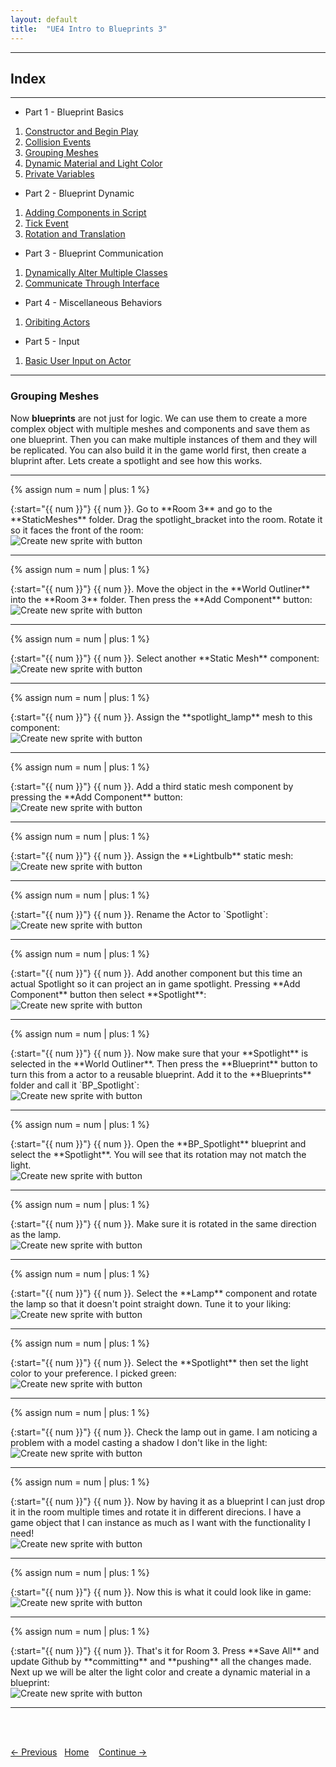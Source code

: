 ```yaml
---
layout: default
title:  "UE4 Intro to Blueprints 3"
---
```


_____ 

## Index
_____ 

* Part 1 - Blueprint Basics
1. [Constructor and Begin Play](Intro-To-Blueprints-1.html#constructor-and-begin-play)
2. [Collision Events](Intro-To-Blueprints-2.html#collision-events)
3. [Grouping Meshes](Intro-To-Blueprints-3.html#grouping-meshes)
4. [Dynamic Material and Light Color](Intro-To-Blueprints-4.html#dynamic-material-and-light-color)
5. [Private Variables](Intro-To-Blueprints-5.html#private-variables)

* Part 2 - Blueprint Dynamic
1. [Adding Components in Script](Intro-To-Blueprints-6.html#adding-components-in-script)
2. [Tick Event](Intro-To-Blueprints-7.html#tick-event)
3. [Rotation and Translation](Intro-To-Blueprints-8.html#rotation-and-translation)

* Part 3 - Blueprint Communication
1. [Dynamically Alter Multiple Classes](Intro-To-Blueprints-9.html#dynamically-alter-multiple-classes)
2. [Communicate Through Interface](Intro-To-Blueprints-10.html#communicate-through-interface)

* Part 4 - Miscellaneous Behaviors
1.  [Oribiting Actors](Intro-To-Blueprints-11.html#oribiting-actors)

* Part 5  - Input
1. [Basic User Input on Actor](Intro-To-Blueprints-12.html#intro-to-blueprints)

_____ 


### Grouping Meshes

Now **blueprints** are not just for logic.  We can use them to create a more complex object with multiple meshes and components and save them as one blueprint.  Then you can make multiple instances of them and they will be replicated.  You can also build it in the game world first, then create a bluprint after.  Lets create a spotlight and see how this works.

_____ 

{% assign num = num | plus: 1 %}
<div class = "row">
<div class="col-12 col-lg-4 col align-self-center">
<div markdown = "1">
{:start="{{ num }}"}
{{ num }}. Go to **Room 3** and go to the **StaticMeshes** folder.  Drag the spotlight_bracket into the room.  Rotate it so it faces the front of the room:
</div>
</div>
<div class="col-12 col-lg-8">
<img src="images/DragBracketRm3.jpg"  class= "img-fluid"  alt="Create new sprite with button">  
</div>
</div>

_____
{% assign num = num | plus: 1 %}
<div class = "row">
<div class="col-12 col-lg-4 col align-self-center">
<div markdown = "1">
{:start="{{ num }}"}
{{ num }}. Move the object in the **World Outliner** into the **Room 3** folder. Then press the **Add Component** button:
</div>
</div>
<div class="col-12 col-lg-8">
<img src="images/MoveToRoom3.jpg"  class= "img-fluid"  alt="Create new sprite with button">  
</div>
</div>

_____ 
{% assign num = num | plus: 1 %}
<div class = "row">
<div class="col-12 col-lg-4 col align-self-center">
<div markdown = "1">
{:start="{{ num }}"}
{{ num }}. Select another **Static Mesh** component:
</div>
</div>
<div class="col-12 col-lg-8">
<img src="images/AddSecondStaticMeshRm3.jpg"  class= "img-fluid"  alt="Create new sprite with button">  
</div>
</div>

_____ 
{% assign num = num | plus: 1 %}
<div class = "row">
<div class="col-12 col-lg-4 col align-self-center">
<div markdown = "1">
{:start="{{ num }}"}
{{ num }}. Assign the **spotlight_lamp** mesh to this component:
</div>
</div>
<div class="col-12 col-lg-8">
<img src="images/AssignLampToStaticMeshRm3.jpg"  class= "img-fluid"  alt="Create new sprite with button">  
</div>
</div>

_____ 
{% assign num = num | plus: 1 %}
<div class = "row">
<div class="col-12 col-lg-4 col align-self-center">
<div markdown = "1">
{:start="{{ num }}"}
{{ num }}. Add a third static mesh component by pressing the **Add Component** button:
</div>
</div>
<div class="col-12 col-lg-8">
<img src="images/Assign3rdStaticMeshComponent.jpg"  class= "img-fluid"  alt="Create new sprite with button">  
</div>
</div>

_____ 
{% assign num = num | plus: 1 %}
<div class = "row">
<div class="col-12 col-lg-4 col align-self-center">
<div markdown = "1">
{:start="{{ num }}"}
{{ num }}. Assign the **Lightbulb** static mesh:
</div>
</div>
<div class="col-12 col-lg-8">
<img src="images/AssignLightbulbRm3.jpg"  class= "img-fluid"  alt="Create new sprite with button">  
</div>
</div>

_____ 
{% assign num = num | plus: 1 %}
<div class = "row">
<div class="col-12 col-lg-4 col align-self-center">
<div markdown = "1">
{:start="{{ num }}"}
{{ num }}. Rename the Actor to `Spotlight`:
</div>
</div>
<div class="col-12 col-lg-8">
<img src="images/RenameActorToSpotlightRm3.jpg"  class= "img-fluid"  alt="Create new sprite with button">  
</div>
</div>

_____ 
{% assign num = num | plus: 1 %}
<div class = "row">
<div class="col-12 col-lg-4 col align-self-center">
<div markdown = "1">
{:start="{{ num }}"}
{{ num }}. Add another component but this time an actual Spotlight so it can project an in game spotlight. Pressing **Add Component** button then select **Spotlight**:
</div>
</div>
<div class="col-12 col-lg-8">
<img src="images/AddSpotLightComponent.jpg"  class= "img-fluid"  alt="Create new sprite with button">  
</div>
</div>

_____ 
{% assign num = num | plus: 1 %}
<div class = "row">
<div class="col-12 col-lg-4 col align-self-center">
<div markdown = "1">
{:start="{{ num }}"}
{{ num }}. Now make sure that your **Spotlight** is selected in the **World Outliner**.  Then press the **Blueprint** button to turn this from a actor to a reusable blueprint.  Add it to the **Blueprints** folder and call it `BP_Spotlight`:
</div>
</div>
<div class="col-12 col-lg-8">
<img src="images/TurnSpotlightIntoBPRm3.jpg"  class= "img-fluid"  alt="Create new sprite with button">  
</div>
</div>

_____ 
{% assign num = num | plus: 1 %}
<div class = "row">
<div class="col-12 col-lg-4 col align-self-center">
<div markdown = "1">
{:start="{{ num }}"}
{{ num }}. Open the **BP_Spotlight** blueprint and select the **Spotlight**.  You will see that its rotation may not match the light.  
</div>
</div>
<div class="col-12 col-lg-8">
<img src="images/RotateLightRm3.jpg"  class= "img-fluid"  alt="Create new sprite with button">  
</div>
</div>


_____ 
{% assign num = num | plus: 1 %}
<div class = "row">
<div class="col-12 col-lg-4 col align-self-center">
<div markdown = "1">
{:start="{{ num }}"}
{{ num }}. Make sure it is rotated in the same direction as the lamp.
</div>
</div>
<div class="col-12 col-lg-8">
<img src="images/RotateLight.jpg"  class= "img-fluid"  alt="Create new sprite with button">  
</div>
</div>

_____ 


{% assign num = num | plus: 1 %}
<div class = "row">
<div class="col-12 col-lg-4 col align-self-center">
<div markdown = "1">
{:start="{{ num }}"}
{{ num }}. Select the **Lamp** component and rotate the lamp so that it doesn't point straight down.  Tune it to your liking:
</div>
</div>
<div class="col-12 col-lg-8">
<img src="images/RotateLampToOffsetIt.jpg"  class= "img-fluid"  alt="Create new sprite with button">  
</div>
</div>

_____ 
{% assign num = num | plus: 1 %}
<div class = "row">
<div class="col-12 col-lg-4 col align-self-center">
<div markdown = "1">
{:start="{{ num }}"}
{{ num }}. Select the **Spotlight** then set the light color to your preference.  I picked green:
</div>
</div>
<div class="col-12 col-lg-8">
<img src="images/ChangeSpotlightColor.jpg"  class= "img-fluid"  alt="Create new sprite with button">  
</div>
</div>

_____ 
{% assign num = num | plus: 1 %}
<div class = "row">
<div class="col-12 col-lg-4 col align-self-center">
<div markdown = "1">
{:start="{{ num }}"}
{{ num }}. Check the lamp out in game.  I am noticing a problem with a model casting a shadow I don't like in the light:
</div>
</div>
<div class="col-12 col-lg-8">
<img src="images/CheckInGameLightBehindBulb.jpg"  class= "img-fluid"  alt="Create new sprite with button">  
</div>
</div>

_____ 
{% assign num = num | plus: 1 %}
<div class = "row">
<div class="col-12 col-lg-4 col align-self-center">
<div markdown = "1">
{:start="{{ num }}"}
{{ num }}. Now by having it as a blueprint I can just drop it in the room multiple times and rotate it in different direcions.  I have a game object that I can instance as much as I want with the functionality I need!
</div>
</div>
<div class="col-12 col-lg-8">
<img src="images/DropBlueprintInMultipleLocations.jpg"  class= "img-fluid"  alt="Create new sprite with button">  
</div>
</div>

_____ 
{% assign num = num | plus: 1 %}
<div class = "row">
<div class="col-12 col-lg-4 col align-self-center">
<div markdown = "1">
{:start="{{ num }}"}
{{ num }}. Now this is what it could look like in game:
</div>
</div>
<div class="col-12 col-lg-8">
<img src="images/InGameFinalLook.jpg"  class= "img-fluid"  alt="Create new sprite with button">  
</div>
</div>

_____  
{% assign num = num | plus: 1 %}
<div class = "row">
<div class="col-12 col-lg-4 col align-self-center">
<div markdown = "1">
{:start="{{ num }}"}
{{ num }}. That's it for Room 3. Press **Save All** and update Github by **committing** and **pushing** all the changes made.  Next up we will be alter the light color and create a dynamic material in a blueprint:
</div>
</div>
<div class="col-12 col-lg-8">
<img src="images/GItHubRoom3.jpg"  class= "img-fluid"  alt="Create new sprite with button">  
</div>
</div>

_____  

<br><br>

[<- Previous](Intro-To-Blueprints-2.html)&nbsp;&nbsp;&nbsp;[Home](../index.html)&nbsp;&nbsp;&nbsp; [Continue ->](Intro-To-Blueprints-4.html)
<br />  
<br />  
<br />  



